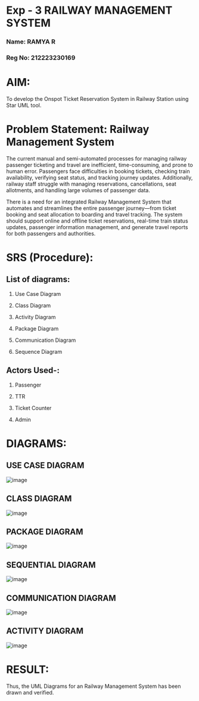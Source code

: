 # Exp - 3 RAILWAY MANAGEMENT SYSTEM
### Name: RAMYA R
### Reg No: 212223230169
# AIM:

To develop the Onspot Ticket Reservation System in Railway Station using Star UML tool.

# Problem Statement: Railway Management System

The current manual and semi-automated processes for managing railway passenger ticketing and travel are inefficient, time-consuming, and prone to human error. Passengers face difficulties in booking tickets, 
checking train availability, verifying seat status, and tracking journey updates. Additionally, railway staff struggle with managing reservations, cancellations, seat allotments, and handling large volumes of 
passenger data.

There is a need for an integrated Railway Management System that automates and streamlines the entire passenger journey—from ticket booking and seat allocation to boarding and travel tracking. The system should 
support online and offline ticket reservations, real-time train status updates, passenger information management, and generate travel reports for both passengers and authorities.


# SRS (Procedure):

## List of diagrams:

1. Use Case Diagram

2. Class Diagram

3. Activity Diagram

4. Package Diagram

5. Communication Diagram

6. Sequence Diagram

## Actors Used-:

1. Passenger

2. TTR

3. Ticket Counter

4. Admin

# DIAGRAMS:
## USE CASE DIAGRAM
![image](https://github.com/user-attachments/assets/c225a734-c14f-469c-b2b8-8788b5971dea)


## CLASS DIAGRAM
![image](https://github.com/user-attachments/assets/fc79fbaa-1583-4118-95fe-b64748c52707)


## PACKAGE DIAGRAM
![image](https://github.com/user-attachments/assets/34fcfe8c-fe18-4f3e-ab5b-6464f8ea2c9a)


## SEQUENTIAL DIAGRAM
![image](https://github.com/user-attachments/assets/dcd4bf32-46a1-4468-8252-677b43b24a2c)


## COMMUNICATION DIAGRAM
![image](https://github.com/user-attachments/assets/ba1f5580-ea63-4162-8efc-fb6bd68eb38b)

## ACTIVITY DIAGRAM
![image](https://github.com/user-attachments/assets/05280d34-4729-4727-88b4-6da1c0f06800)


# RESULT:
Thus, the UML Diagrams for an Railway Management System has been drawn and verified.

